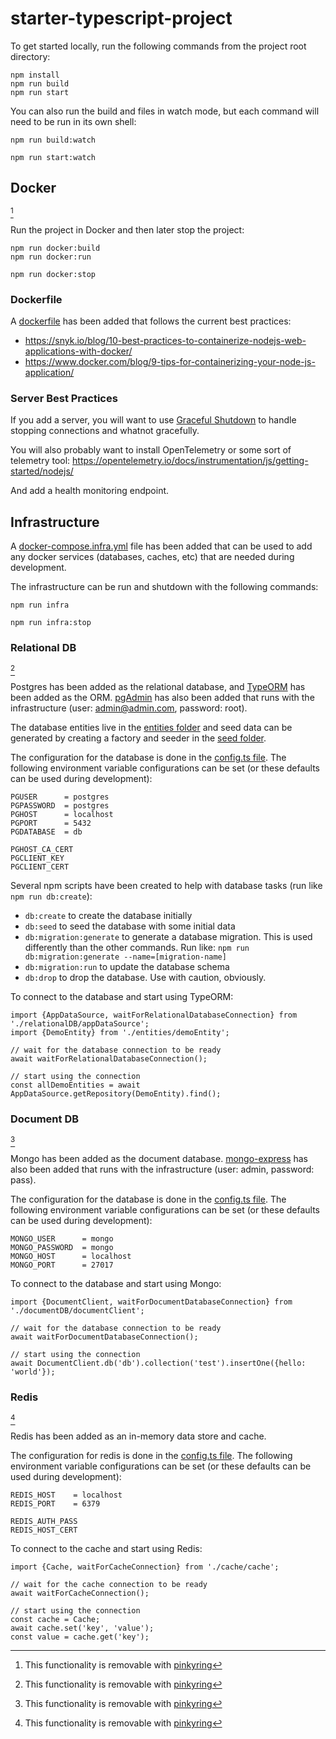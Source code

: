 # starter-typescript-project

To get started locally, run the following commands from the project root directory:

```
npm install
npm run build
npm run start
```

You can also run the build and files in watch mode, but each command will need to be run in its own shell:
```
npm run build:watch

npm run start:watch
```

[//]: # (.pinkyring=DOCKER)

## Docker

[^1]

Run the project in Docker and then later stop the project:
```
npm run docker:build
npm run docker:run

npm run docker:stop
```

### Dockerfile

A [dockerfile](./Dockerfile) has been added that follows the current best practices: 

- https://snyk.io/blog/10-best-practices-to-containerize-nodejs-web-applications-with-docker/
- https://www.docker.com/blog/9-tips-for-containerizing-your-node-js-application/

### Server Best Practices

If you add a server, you will want to use [Graceful Shutdown](https://www.npmjs.com/package/graceful-sd) to handle stopping connections and whatnot gracefully.

You will also probably want to install OpenTelemetry or some sort of telemetry tool: https://opentelemetry.io/docs/instrumentation/js/getting-started/nodejs/

And add a health monitoring endpoint.

[//]: # (.pinkyring=DOCKER.end)

## Infrastructure

A [docker-compose.infra.yml](./devops/docker-compose.infra.yml) file has been added that can be used to add any docker services (databases, caches, etc) that are needed during development.

The infrastructure can be run and shutdown with the following commands:
```
npm run infra

npm run infra:stop
```

[//]: # (.pinkyring=POSTGRES)

### Relational DB

[^1]

Postgres has been added as the relational database, and [TypeORM](https://typeorm.io/) has been added as the ORM.
[pgAdmin](https://www.pgadmin.org/) has also been added that runs with the infrastructure (user: admin@admin.com, password: root).

The database entities live in the [entities folder](./src/entities/) and seed data can be generated by creating a factory and seeder in the [seed folder](./src/relationalDB/seed/).

The configuration for the database is done in the [config.ts file](./src/relationalDB/config.ts).
The following environment variable configurations can be set (or these defaults can be used during development):

```
PGUSER      = postgres
PGPASSWORD  = postgres
PGHOST      = localhost
PGPORT      = 5432
PGDATABASE  = db

PGHOST_CA_CERT
PGCLIENT_KEY
PGCLIENT_CERT
```

Several npm scripts have been created to help with database tasks (run like `npm run db:create`):

- `db:create` to create the database initially
- `db:seed` to seed the database with some initial data
- `db:migration:generate` to generate a database migration. This is used differently than the other commands. Run like: `npm run db:migration:generate --name=[migration-name]`
- `db:migration:run` to update the database schema
- `db:drop` to drop the database. Use with caution, obviously.

To connect to the database and start using TypeORM:

```
import {AppDataSource, waitForRelationalDatabaseConnection} from './relationalDB/appDataSource';
import {DemoEntity} from './entities/demoEntity';

// wait for the database connection to be ready
await waitForRelationalDatabaseConnection();

// start using the connection
const allDemoEntities = await AppDataSource.getRepository(DemoEntity).find();
```

[//]: # (.pinkyring=POSTGRES.end)

[//]: # (.pinkyring=MONGO)

### Document DB

[^1]

Mongo has been added as the document database.
[mongo-express](https://github.com/mongo-express/mongo-express) has also been added that runs with the infrastructure (user: admin, password: pass).

The configuration for the database is done in the [config.ts file](./src/documentDB/config.ts).
The following environment variable configurations can be set (or these defaults can be used during development):

```
MONGO_USER      = mongo
MONGO_PASSWORD  = mongo
MONGO_HOST      = localhost
MONGO_PORT      = 27017
```

To connect to the database and start using Mongo:

```
import {DocumentClient, waitForDocumentDatabaseConnection} from './documentDB/documentClient';

// wait for the database connection to be ready
await waitForDocumentDatabaseConnection();

// start using the connection
await DocumentClient.db('db').collection('test').insertOne({hello: 'world'});
```

[//]: # (.pinkyring=MONGO.end)

[//]: # (.pinkyring=REDIS)

### Redis

[^1]

Redis has been added as an in-memory data store and cache.

The configuration for redis is done in the [config.ts file](./src/cache/config.ts).
The following environment variable configurations can be set (or these defaults can be used during development):

```
REDIS_HOST    = localhost
REDIS_PORT    = 6379

REDIS_AUTH_PASS
REDIS_HOST_CERT
```

To connect to the cache and start using Redis:

```
import {Cache, waitForCacheConnection} from './cache/cache';

// wait for the cache connection to be ready
await waitForCacheConnection();

// start using the connection
const cache = Cache;
await cache.set('key', 'value');
const value = cache.get('key');
```

[//]: # (.pinkyring=REDIS.end)

[^1]: This functionality is removable with [pinkyring](https://www.npmjs.com/package/pinkyring)
